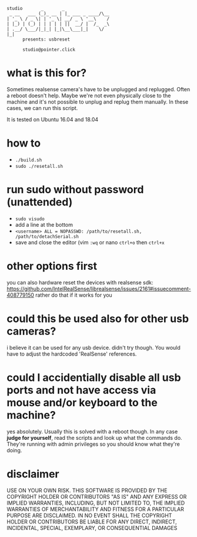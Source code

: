 ```
studio       _       _
 _ __   ___ (_)_ __ | |_ ___ _ ____/\__
| '_ \ / _ \| | '_ \| __/ _ \ '__\    /
| |_) | (_) | | | | | ||  __/ |  /_  _\
| .__/ \___/|_|_| |_|\__\___|_|    \/
|_|
      presents: usbreset

      studio@pointer.click
```

# what is this for?
Sometimes realsense camera's have to be unplugged
and replugged. Often a reboot doesn't help.
Maybe we're not even physically close to the machine and it's not possible to unplug and replug them manually.
In these cases, we can run this script.

It is tested on Ubuntu 16.04 and 18.04

# how to
- `./build.sh`
- `sudo ./resetall.sh`

# run sudo without password (unattended)
- `sudo visudo`
- add a line at the bottom
- `<username> ALL = NOPASSWD: /path/to/resetall.sh, /path/to/detachSerial.sh`
- save and close the editor (vim `:wq` or nano `ctrl+o` then `ctrl+x`

# other options first
you can also hardware reset the devices with realsense sdk:
https://github.com/IntelRealSense/librealsense/issues/2161#issuecomment-408779150
rather do that if it works for you

# could this be used also for other usb cameras?
i believe it can be used for any usb device. didn't try though. You would have to adjust the hardcoded 'RealSense' references.

# could I accidentially disable all usb ports and not have access via mouse and/or keyboard to the machine?
yes absolutely. Usually this is solved with a reboot though.
In any case **judge for yourself**, read the scripts and look up what the commands do. They're running with admin privileges so you should know what they're doing.

# disclaimer
USE ON YOUR OWN RISK. THIS SOFTWARE IS PROVIDED BY THE COPYRIGHT HOLDER OR CONTRIBUTORS "AS IS" AND ANY EXPRESS OR IMPLIED WARRANTIES, INCLUDING, BUT NOT LIMITED TO, THE IMPLIED WARRANTIES OF MERCHANTABILITY AND FITNESS FOR A PARTICULAR PURPOSE ARE DISCLAIMED. IN NO EVENT SHALL THE COPYRIGHT HOLDER OR CONTRIBUTORS BE LIABLE FOR ANY DIRECT, INDIRECT, INCIDENTAL, SPECIAL, EXEMPLARY, OR CONSEQUENTIAL DAMAGES
